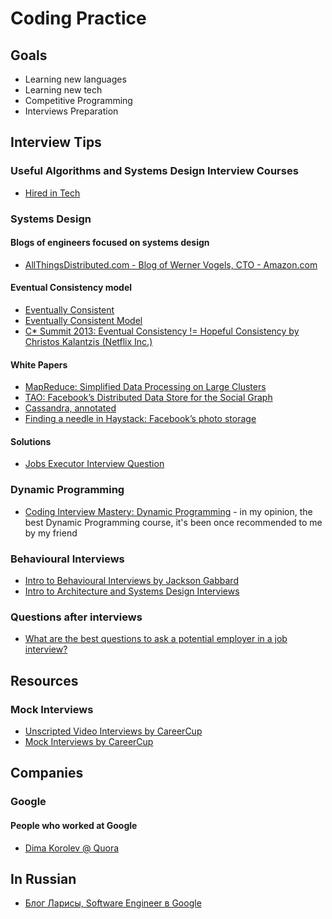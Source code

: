 # Coding Practice

## Goals

* Learning new languages
* Learning new tech
* Competitive Programming
* Interviews Preparation

## Interview Tips

### Useful Algorithms and Systems Design Interview Courses

* [Hired in Tech](https://www.hiredintech.com/)

### Systems Design

#### Blogs of engineers focused on systems design

* [AllThingsDistributed.com - Blog of Werner Vogels, CTO - Amazon.com](https://www.allthingsdistributed.com/)

#### Eventual Consistency model

* [Eventually Consistent](https://www.allthingsdistributed.com/2007/12/eventually_consistent.html)
* [Eventually Consistent Model](https://www.allthingsdistributed.com/2008/12/eventually_consistent.html)
* [C* Summit 2013: Eventual Consistency != Hopeful Consistency by Christos Kalantzis (Netflix Inc.)](https://www.slideshare.net/planetcassandra/c-summit-2013-eventual-consistency-hopeful-consistency-by-christos-kalantzis)

#### White Papers

* [MapReduce: Simplified Data Processing on Large Clusters](https://static.googleusercontent.com/media/research.google.com/en//archive/mapreduce-osdi04.pdf)
* [TAO: Facebook’s Distributed Data Store for the Social Graph](https://www.usenix.org/system/files/conference/atc13/atc13-bronson.pdf)
* [Cassandra, annotated](https://docs.datastax.com/en/articles/cassandra/cassandrathenandnow.html)
* [Finding a needle in Haystack: Facebook’s photo storage](https://www.usenix.org/legacy/event/osdi10/tech/full_papers/Beaver.pdf)

#### Solutions

* [Jobs Executor Interview Question](https://docs.google.com/document/d/190Ik3yauub4spoSFRldclBuwjyXuk7RLyxf1GFpPk_U/edit)

### Dynamic Programming

* [Coding Interview Mastery: Dynamic Programming](https://students.byte-by-byte.com/courses/dynamic-programming/) - in my opinion, the best Dynamic Programming course, it's been once recommended to me by my friend

### Behavioural Interviews

* [Intro to Behavioural Interviews by Jackson Gabbard](https://www.youtube.com/watch?v=PJKYqLP6MRE)
* [Intro to Architecture and Systems Design Interviews](https://www.youtube.com/watch?v=ZgdS0EUmn70)

### Questions after interviews

* [What are the best questions to ask a potential employer in a job interview?](https://www.quora.com/What-are-the-best-questions-to-ask-a-potential-employer-in-a-job-interview)

## Resources

### Mock Interviews

* [Unscripted Video Interviews by CareerCup](https://careercup.com/video)
* [Mock Interviews by CareerCup](https://careercup.com/interview)

## Companies

### Google

#### People who worked at Google

* [Dima Korolev @ Quora](https://www.quora.com/profile/Dima-Korolev/answers/Google-company-5)

## In Russian

* [Блог Ларисы, Software Engineer в Google](http://larrr.com/)
